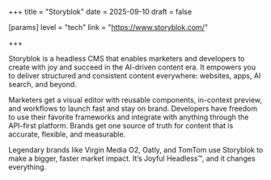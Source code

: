 +++
title = "Storyblok"
date = 2025-09-10
draft = false

[params]
level = "tech"
link = "https://www.storyblok.com/"

+++

Storyblok is a headless CMS that enables marketers and developers to create with joy and succeed in the AI-driven content era. It empowers you to deliver structured and consistent content everywhere: websites, apps, AI search, and beyond.

Marketers get a visual editor with reusable components, in-context preview, and workflows to launch fast and stay on brand. Developers have freedom to use their favorite frameworks and integrate with anything through the API-first platform. Brands get one source of truth for content that is accurate, flexible, and measurable.

Legendary brands like Virgin Media O2, Oatly, and TomTom use Storyblok to make a bigger, faster market impact. It’s Joyful Headless™, and it changes everything.
